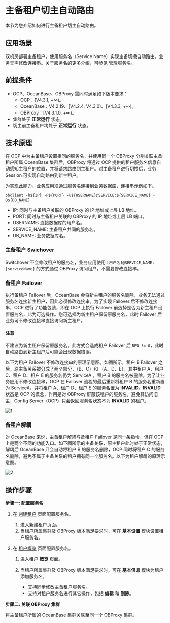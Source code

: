 # 主备租户切主自动路由

本节为您介绍如何进行主备租户切主自动路由。

## 应用场景

双机房部署主备租户，使用服务名（Service Name）实现主备切换自动路由，业务无需修改连接串。关于服务名的更多介绍，可参见 [管理服务名](../700.tenant-functions/600.manage-a-tenant/800.manage-service-name.md)。

## 前提条件

* OCP、OceanBase、OBProxy 需同时满足如下版本要求：
  * OCP：[V4.3.1, +∞)。
  * OceanBase：V4.2.19、[V4.2.4, V4.3.0)、[V4.3.3, +∞)。
  * OBProxy：[V4.3.1.0, +∞)。
* 集群处于 **正常运行** 状态。
* 切主前主备租户均处于 **正常运行** 状态。

## 技术原理

在 OCP 中为主备租户设置相同的服务名，并使用同一个 OBProxy 分别关联主备租户所属 OceanBase 集群后，OBProxy 将通过 OCP 提供的租户服务名信息自动感知主租户的位置，并将请求路由到主租户。对主备租户进行切换后，业务 Session 可实现自动路由到新主租户。

为实现此能力，业务应用须通过服务名连接到业务数据库，连接串示例如下。

```shell
obclient -h${IP} -P${PORT} -u${USERNAME}@SERVICE:${SERVICE_NAME} -D${DB_NAME}
```

* IP: 同时与主备租户关联的 OBProxy 的 IP 地址或上层 LB 地址。
* PORT: 同时与主备租户关联的 OBProxy 的 IP 地址或上层 LB 端口。
* USERNAME: 连接数据库的用户名。
* SERVICE_NAME: 主备租户共同的服务名。
* DB_NAME: 业务数据库名。

### 主备租户 Swichover

Switchover 不会修改租户的服务名，业务应用使用 `[用户名]@SERVICE_NAME:[serviceName]` 的方式通过 OBProxy 访问租户，不需要修改连接串。

### 备租户 Failover

执行备租户 Failover 后，OceanBase 会将新主租户的服务名删除，业务无法通过服务名连接新主租户，因此必须修改连接串。为了实现 Failover 后不修改连接串，OCP 进行了功能包装，即在 OCP 上执行 Failover 前选择是否为新主租户设置服务名，此为可选操作。您可选择为新主租户保留原服务名，此时 Failover 后业务可不修改连接串直接访问新主租户。

<main id="notice" type='notice'>
<h4>注意</h4>
<p>不建议为新主租户保留原服务名，此方式会造成租户 Failover 后 <code>RPO != 0</code>，此时自动路由到新主租户后可能会出现数据错误。</p>
</main>

以下为租户 Failover 不修改连接串的原理示意图。如图所示，租户 B Failover 之后，原主备关系被分成了两个部分，（B、C）和 （A、D、E），其中租户 A、租户 C、租户 D、租户 E 的服务名仍为 ServiceA ，租户 B 的服务名被删除。为了让业务应用不修改连接串，OCP 在 Failover 流程的最后重新将租户 B 的服务名重新置为 ServiceA，并将租户 A、租户 D、租户 E 的服务名置为 **INVALID**。**INVALID** 状态是 OCP 的概念，作用是对 OBProxy 屏蔽该租户的服务名，避免其访问旧主，Config Server（OCP）只会返回服务名状态不为 **INVALID** 的租户。

![1](https://obbusiness-private.oss-cn-shanghai.aliyuncs.com/doc/img/ocp/433/serviceA.png)

### 备租户解耦

对 OceanBase 来说，主备租户解耦与备租户 Failover 是同一条指令，但在 OCP 上是两个不同的功能入口。如下图所示的主备关系，原主租户此时处于正常状态，解耦后 OceanBase 只会自动将租户 B 的服务名删除，OCP 同时将租户 C 的服务名删除，避免不属于主备关系的租户拥有同一个服务名。以下为租户解耦的原理示意图。

![2](https://obbusiness-private.oss-cn-shanghai.aliyuncs.com/doc/img/ocp/433/serviceB.png)

## 操作步骤

**步骤一: 配置服务名**

1. 在 [创建租户](../700.tenant-functions/300.create-a-tenant.md) 页面配置服务名。

    1. 进入新建租户页面。
    2. 当租户所属集群及 OBProxy 版本满足要求时，可在 **基本设置** 模块设置租户服务名。

2. 在 [租户概览](../700.tenant-functions/600.manage-a-tenant/100.overview-of-the-tenant-details-page.md) 页面配置服务名。

    1. 进入租户 **概览** 页面。

    2. 当租户所属集群及 OBProxy 版本满足要求时，可在 **基本信息** 模块为租户添加服务名。

       * 支持同步修改主备租户服务名。
       * 支持对租户服务名进行其它操作，包括 **编辑** 和 **删除**。

**步骤二: 关联 OBProxy 集群**

将主备租户所属的 OceanBase 集群关联至同一个 OBProxy 集群。
